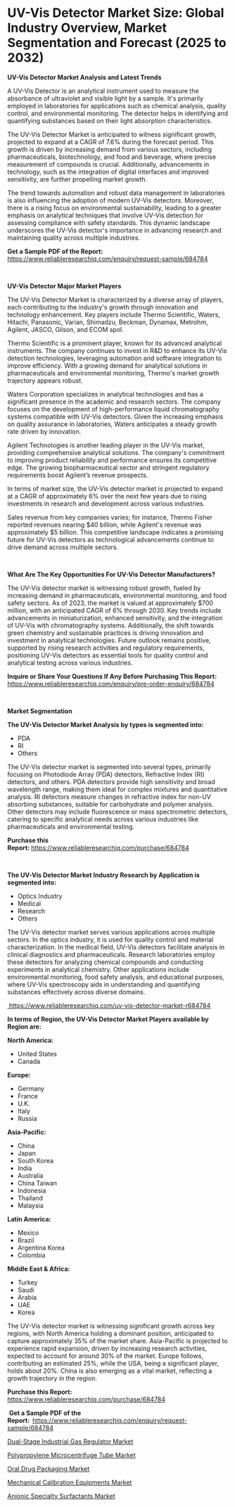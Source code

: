 <p><h1>UV-Vis Detector Market Size: Global Industry Overview, Market Segmentation and Forecast (2025 to 2032)</h1></p><p><strong>UV-Vis Detector Market Analysis and Latest Trends</strong></p>
<p><p>A UV-Vis Detector is an analytical instrument used to measure the absorbance of ultraviolet and visible light by a sample. It's primarily employed in laboratories for applications such as chemical analysis, quality control, and environmental monitoring. The detector helps in identifying and quantifying substances based on their light absorption characteristics. </p><p>The UV-Vis Detector Market is anticipated to witness significant growth, projected to expand at a CAGR of 7.6% during the forecast period. This growth is driven by increasing demand from various sectors, including pharmaceuticals, biotechnology, and food and beverage, where precise measurement of compounds is crucial. Additionally, advancements in technology, such as the integration of digital interfaces and improved sensitivity, are further propelling market growth. </p><p>The trend towards automation and robust data management in laboratories is also influencing the adoption of modern UV-Vis detectors. Moreover, there is a rising focus on environmental sustainability, leading to a greater emphasis on analytical techniques that involve UV-Vis detection for assessing compliance with safety standards. This dynamic landscape underscores the UV-Vis detector's importance in advancing research and maintaining quality across multiple industries.</p></p>
<p><strong>Get a Sample PDF of the Report:&nbsp;</strong> <a href="https://www.reliableresearchiq.com/enquiry/request-sample/684784?utm_campaign=120&utm_medium=2&utm_source=Github&utm_content=ia&utm_term=29032025&utm_id=uv-vis-detector">https://www.reliableresearchiq.com/enquiry/request-sample/684784</a></p>
<p>&nbsp;</p>
<p><strong>UV-Vis Detector Major Market Players</strong></p>
<p><p>The UV-Vis Detector Market is characterized by a diverse array of players, each contributing to the industry's growth through innovation and technology enhancement. Key players include Thermo Scientific, Waters, Hitachi, Panasonic, Varian, Shimadzu, Beckman, Dynamax, Metrohm, Agilent, JASCO, Gilson, and ECOM spol.</p><p>Thermo Scientific is a prominent player, known for its advanced analytical instruments. The company continues to invest in R&D to enhance its UV-Vis detection technologies, leveraging automation and software integration to improve efficiency. With a growing demand for analytical solutions in pharmaceuticals and environmental monitoring, Thermo's market growth trajectory appears robust.</p><p>Waters Corporation specializes in analytical technologies and has a significant presence in the academic and research sectors. The company focuses on the development of high-performance liquid chromatography systems compatible with UV-Vis detectors. Given the increasing emphasis on quality assurance in laboratories, Waters anticipates a steady growth rate driven by innovation.</p><p>Agilent Technologies is another leading player in the UV-Vis market, providing comprehensive analytical solutions. The company's commitment to improving product reliability and performance ensures its competitive edge. The growing biopharmaceutical sector and stringent regulatory requirements boost Agilent’s revenue prospects.</p><p>In terms of market size, the UV-Vis detector market is projected to expand at a CAGR of approximately 6% over the next few years due to rising investments in research and development across various industries. </p><p>Sales revenue from key companies varies; for instance, Thermo Fisher reported revenues nearing $40 billion, while Agilent's revenue was approximately $5 billion. This competitive landscape indicates a promising future for UV-Vis detectors as technological advancements continue to drive demand across multiple sectors.</p></p>
<p>&nbsp;</p>
<p><strong>What Are The Key Opportunities For UV-Vis Detector Manufacturers?</strong></p>
<p><p>The UV-Vis detector market is witnessing robust growth, fueled by increasing demand in pharmaceuticals, environmental monitoring, and food safety sectors. As of 2023, the market is valued at approximately $700 million, with an anticipated CAGR of 6% through 2030. Key trends include advancements in miniaturization, enhanced sensitivity, and the integration of UV-Vis with chromatography systems. Additionally, the shift towards green chemistry and sustainable practices is driving innovation and investment in analytical technologies. Future outlook remains positive, supported by rising research activities and regulatory requirements, positioning UV-Vis detectors as essential tools for quality control and analytical testing across various industries.</p></p>
<p><strong>Inquire or Share Your Questions If Any Before Purchasing This Report:</strong> <a href="https://www.reliableresearchiq.com/enquiry/pre-order-enquiry/684784?utm_campaign=120&utm_medium=2&utm_source=Github&utm_content=ia&utm_term=29032025&utm_id=uv-vis-detector">https://www.reliableresearchiq.com/enquiry/pre-order-enquiry/684784</a></p>
<p>&nbsp;</p>
<p><strong>Market Segmentation</strong></p>
<p><strong>The UV-Vis Detector Market Analysis by types is segmented into:</strong></p>
<p><ul><li>PDA</li><li>RI</li><li>Others</li></ul></p>
<p><p>The UV-Vis detector market is segmented into several types, primarily focusing on Photodiode Array (PDA) detectors, Refractive Index (RI) detectors, and others. PDA detectors provide high sensitivity and broad wavelength range, making them ideal for complex mixtures and quantitative analysis. RI detectors measure changes in refractive index for non-UV absorbing substances, suitable for carbohydrate and polymer analysis. Other detectors may include fluorescence or mass spectrometric detectors, catering to specific analytical needs across various industries like pharmaceuticals and environmental testing.</p></p>
<p><strong>Purchase this Report:&nbsp;</strong><a href="https://www.reliableresearchiq.com/purchase/684784?utm_campaign=120&utm_medium=2&utm_source=Github&utm_content=ia&utm_term=29032025&utm_id=uv-vis-detector">https://www.reliableresearchiq.com/purchase/684784</a></p>
<p>&nbsp;</p>
<p><strong>The UV-Vis Detector Market Industry Research by Application is segmented into:</strong></p>
<p><ul><li>Optics Industry</li><li>Medical</li><li>Research</li><li>Others</li></ul></p>
<p><p>The UV-Vis detector market serves various applications across multiple sectors. In the optics industry, it is used for quality control and material characterization. In the medical field, UV-Vis detectors facilitate analysis in clinical diagnostics and pharmaceuticals. Research laboratories employ these detectors for analyzing chemical compounds and conducting experiments in analytical chemistry. Other applications include environmental monitoring, food safety analysis, and educational purposes, where UV-Vis spectroscopy aids in understanding and quantifying substances effectively across diverse domains.</p></p>
<p><a href="https://www.reliableresearchiq.com/uv-vis-detector-market-r684784?utm_campaign=120&utm_medium=2&utm_source=Github&utm_content=ia&utm_term=29032025&utm_id=uv-vis-detector">&nbsp;https://www.reliableresearchiq.com/uv-vis-detector-market-r684784</a></p>
<p><strong>In terms of Region, the UV-Vis Detector Market Players available by Region are:</strong></p>
<p>
    <p> <strong> North America: </strong>
        <ul>
            <li>United States</li>
            <li>Canada</li>
        </ul>
        </p> 
    <p> <strong> Europe: </strong>
        <ul>
            <li>Germany</li>
            <li>France</li>
            <li>U.K.</li>
            <li>Italy</li>
            <li>Russia</li>
        </ul>
        </p> 
    <p> <strong> Asia-Pacific: </strong>
        <ul>
            <li>China</li>
            <li>Japan</li>
            <li>South Korea</li>
            <li>India</li>
            <li>Australia</li>
            <li>China Taiwan</li>
            <li>Indonesia</li>
            <li>Thailand</li>
            <li>Malaysia</li>
        </ul>
        </p> 
    <p> <strong> Latin America: </strong>
        <ul>
            <li>Mexico</li>
            <li>Brazil</li>
            <li>Argentina Korea</li>
            <li>Colombia</li>
        </ul>
        </p> 
    <p> <strong> Middle East & Africa: </strong>
        <ul>
            <li>Turkey</li>
            <li>Saudi</li>
            <li>Arabia</li>
            <li>UAE</li>
            <li>Korea</li>
        </ul>
    </p>
    </p>
<p><p>The UV-Vis detector market is witnessing significant growth across key regions, with North America holding a dominant position, anticipated to capture approximately 35% of the market share. Asia-Pacific is projected to experience rapid expansion, driven by increasing research activities, expected to account for around 30% of the market. Europe follows, contributing an estimated 25%, while the USA, being a significant player, holds about 20%. China is also emerging as a vital market, reflecting a growth trajectory in the region.</p></p>
<p><strong>Purchase this Report: </strong><a href="https://www.reliableresearchiq.com/purchase/684784?utm_campaign=120&utm_medium=2&utm_source=Github&utm_content=ia&utm_term=29032025&utm_id=uv-vis-detector">https://www.reliableresearchiq.com/purchase/684784</a></p>
<p>&nbsp;<strong>Get a Sample PDF of the Report:&nbsp;&nbsp;</strong><a href="https://www.reliableresearchiq.com/enquiry/request-sample/684784?utm_campaign=120&utm_medium=2&utm_source=Github&utm_content=ia&utm_term=29032025&utm_id=uv-vis-detector">https://www.reliableresearchiq.com/enquiry/request-sample/684784</a></p>
<p><strong></strong></p>
<p><p><a href="https://github.com/kabotcaddoub/Market-Research-Report-List-1/blob/main/dual-stage-industrial-gas-regulator-market.md?utm_campaign=120&utm_medium=2&utm_source=Github&utm_content=ia&utm_term=29032025&utm_id=uv-vis-detector">Dual-Stage Industrial Gas Regulator Market</a></p><p><a href="https://github.com/duskodazzi34/Market-Research-Report-List-1/blob/main/polypropylene-microcentrifuge-tube-market.md?utm_campaign=120&utm_medium=2&utm_source=Github&utm_content=ia&utm_term=29032025&utm_id=uv-vis-detector">Polypropylene Microcentrifuge Tube Market</a></p><p><a href="https://github.com/kimomeifbnu26/Market-Research-Report-List-1/blob/main/oral-drug-packaging-market.md?utm_campaign=120&utm_medium=2&utm_source=Github&utm_content=ia&utm_term=29032025&utm_id=uv-vis-detector">Oral Drug Packaging Market</a></p><p><a href="https://github.com/forttgoddym7/Market-Research-Report-List-1/blob/main/mechanical-calibration-equipments-market.md?utm_campaign=120&utm_medium=2&utm_source=Github&utm_content=ia&utm_term=29032025&utm_id=uv-vis-detector">Mechanical Calibration Equipments Market</a></p><p><a href="https://github.com/daddskokenk4/Market-Research-Report-List-1/blob/main/anionic-specialty-surfactants-market.md?utm_campaign=120&utm_medium=2&utm_source=Github&utm_content=ia&utm_term=29032025&utm_id=uv-vis-detector">Anionic Specialty Surfactants Market</a></p></p>